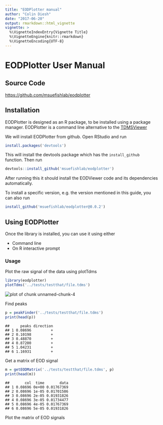 ```yaml
---
title: "EODPlotter manual"
author: "Colin Diesh"
date: "2017-06-20"
output: rmarkdown::html_vignette
vignette: >
  %\VignetteIndexEntry{Vignette Title}
  %\VignetteEngine{knitr::rmarkdown}
  %\VignetteEncoding{UTF-8}
---
```



# EODPlotter User Manual

## Source Code

https://github.com/msuefishlab/eodplotter

## Installation

EODPlotter is designed as an R package, to be installed using a package
manager. EODPlotter is a command line alternative to the [TDMSViewer](https://github.com/msuefishlab/tdmsviewer)

We will install EODPlotter from github. Open RStudio and run


```r
install.packages('devtools')
```

This will install the devtools package which has the `install_github` function. Then run


```r
devtools::install_github('msuefishlab/eodplotter')
```

After running this it should install the EODViewer code and its
dependencies automatically. 

To install a specific version, e.g. the version mentioned in this guide, you
can also run


```r
install_github('msuefishlab/eodplotter@0.0.2')
```
## Using EODPlotter

Once the library is installed, you can use it using either


- Command line
- On R interactive prompt
  
### Usage

Plot the raw signal of the data using plotTdms


```r
library(eodplotter)
plotTdms('../tests/testthat/file.tdms')
```

![plot of chunk unnamed-chunk-4](figure/unnamed-chunk-4-1.png)

Find peaks


```r
p = peakFinder('../tests/testthat/file.tdms')
print(head(p))
```

```
##     peaks direction
## 1 0.08696         +
## 2 0.10198         +
## 3 0.48870         +
## 4 0.87200         +
## 5 1.04231         +
## 6 1.16931         +
```

Get a matrix of EOD signal


```r
m = getEODMatrix('../tests/testthat/file.tdms', p)
print(head(m))
```

```
##       col  time       data
## 1 0.08696 0e+00 0.01767369
## 2 0.08696 1e-05 0.01701586
## 3 0.08696 2e-05 0.01931826
## 4 0.08696 3e-05 0.01734477
## 5 0.08696 4e-05 0.01767369
## 6 0.08696 5e-05 0.01931826
```

Plot the matrix of EOD signals


